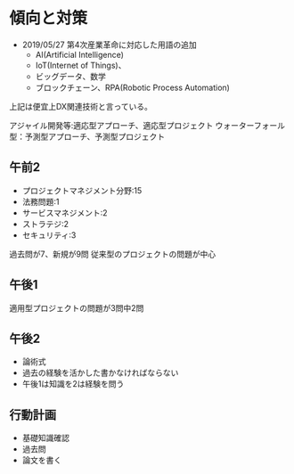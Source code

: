 # 傾向と対策
- 2019/05/27 第4次産業革命に対応した用語の追加
  - AI(Artificial Intelligence)
  - IoT(Internet of Things)、
  - ビッグデータ、数学
  - ブロックチェーン、RPA(Robotic Process Automation)

上記は便宜上DX関連技術と言っている。

アジャイル開発等:適応型アプローチ、適応型プロジェクト
ウォーターフォール型：予測型アプローチ、予測型プロジェクト

## 午前2
- プロジェクトマネジメント分野:15
- 法務問題:1
- サービスマネジメント:2
- ストラテジ:2
- セキュリティ:3

過去問が7、新規が9問
従来型のプロジェクトの問題が中心

## 午後1
適用型プロジェクトの問題が3問中2問

## 午後2
- 論術式
- 過去の経験を活かした書かなければならない
- 午後1は知識を2は経験を問う

## 行動計画
- 基礎知識確認
- 過去問
- 論文を書く
